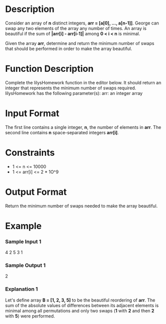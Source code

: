 # Description

Consider an array of **n** distinct integers, **arr = [a[0], ..., a[n-1]]**. George can swap any two elements of the array any number of times. An array is beautiful if the sum of **|arr[i] - arr[i-1]|** among **0 < i < n** is minimal.

Given the array **arr**, determine and return the minimum number of swaps that should be performed in order to make the array beautiful.

# Function Description

Complete the lilysHomework function in the editor below. It should return an integer that represents the minimum number of swaps required. 
lilysHomework has the following parameter(s):
arr: an integer array

# Input Format

The first line contains a single integer, **n**, the number of elements in **arr**. The second line contains **n** space-separated integers **arr[i]**.

# Constraints
- 1 <= n <= 10000
- 1 <= arr[i] <= 2 * 1O^9

# Output Format

Return the minimum number of swaps needed to make the array beautiful.

# Example

### Sample Input 1
4
2 5 3 1

### Sample Output 1
2

### Explanation 1

Let's define array **B = [1, 2, 3, 5]** to be the beautiful reordering of **arr**. The sum of the absolute values of differences between its adjacent elements is minimal among all permutations and only two swaps (**1** with **2** and then **2** with **5**) were performed.